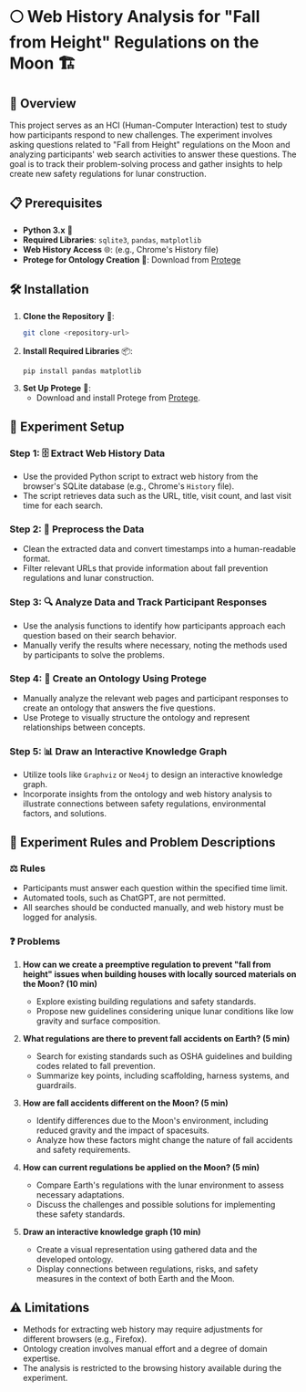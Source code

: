
# 🌕 Web History Analysis for "Fall from Height" Regulations on the Moon 🏗️

## 📖 Overview
This project serves as an HCI (Human-Computer Interaction) test to study how participants respond to new challenges. The experiment involves asking questions related to "Fall from Height" regulations on the Moon and analyzing participants' web search activities to answer these questions. The goal is to track their problem-solving process and gather insights to help create new safety regulations for lunar construction.

## 📋 Prerequisites
- **Python 3.x** 🐍
- **Required Libraries**: `sqlite3`, `pandas`, `matplotlib`
- **Web History Access** 🌐: (e.g., Chrome's History file)
- **Protege for Ontology Creation** 🧩: Download from [Protege](https://protege.stanford.edu/)

## 🛠️ Installation

1. **Clone the Repository** 📂:
   ```bash
   git clone <repository-url>
   ```
2. **Install Required Libraries** 📦:
   ```bash
   pip install pandas matplotlib
   ```
3. **Set Up Protege** 🧩:
   - Download and install Protege from [Protege](https://protege.stanford.edu/).

## 🚀 Experiment Setup

### Step 1: 🗄️ Extract Web History Data  
   - Use the provided Python script to extract web history from the browser's SQLite database (e.g., Chrome's `History` file).
   - The script retrieves data such as the URL, title, visit count, and last visit time for each search.

### Step 2: 🧹 Preprocess the Data  
   - Clean the extracted data and convert timestamps into a human-readable format.
   - Filter relevant URLs that provide information about fall prevention regulations and lunar construction.

### Step 3: 🔍 Analyze Data and Track Participant Responses  
   - Use the analysis functions to identify how participants approach each question based on their search behavior.
   - Manually verify the results where necessary, noting the methods used by participants to solve the problems.

### Step 4: 🧩 Create an Ontology Using Protege  
   - Manually analyze the relevant web pages and participant responses to create an ontology that answers the five questions.
   - Use Protege to visually structure the ontology and represent relationships between concepts.

### Step 5: 📊 Draw an Interactive Knowledge Graph  
   - Utilize tools like `Graphviz` or `Neo4j` to design an interactive knowledge graph.
   - Incorporate insights from the ontology and web history analysis to illustrate connections between safety regulations, environmental factors, and solutions.

## 📝 Experiment Rules and Problem Descriptions

### ⚖️ Rules
   - Participants must answer each question within the specified time limit.
   - Automated tools, such as ChatGPT, are not permitted.
   - All searches should be conducted manually, and web history must be logged for analysis.

### ❓ Problems

1. **How can we create a preemptive regulation to prevent "fall from height" issues when building houses with locally sourced materials on the Moon? (10 min)**  
   - Explore existing building regulations and safety standards.
   - Propose new guidelines considering unique lunar conditions like low gravity and surface composition.

2. **What regulations are there to prevent fall accidents on Earth? (5 min)**  
   - Search for existing standards such as OSHA guidelines and building codes related to fall prevention.
   - Summarize key points, including scaffolding, harness systems, and guardrails.

3. **How are fall accidents different on the Moon? (5 min)**  
   - Identify differences due to the Moon's environment, including reduced gravity and the impact of spacesuits.
   - Analyze how these factors might change the nature of fall accidents and safety requirements.

4. **How can current regulations be applied on the Moon? (5 min)**  
   - Compare Earth's regulations with the lunar environment to assess necessary adaptations.
   - Discuss the challenges and possible solutions for implementing these safety standards.

5. **Draw an interactive knowledge graph (10 min)**  
   - Create a visual representation using gathered data and the developed ontology.
   - Display connections between regulations, risks, and safety measures in the context of both Earth and the Moon.

## ⚠️ Limitations
- Methods for extracting web history may require adjustments for different browsers (e.g., Firefox).
- Ontology creation involves manual effort and a degree of domain expertise.
- The analysis is restricted to the browsing history available during the experiment.

